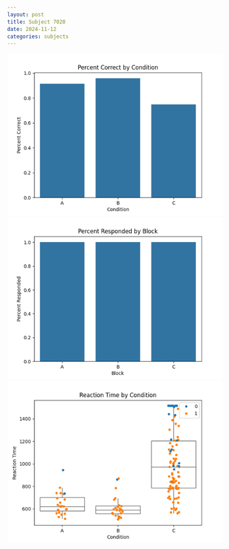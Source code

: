 ```yaml
---
layout: post
title: Subject 7020
date: 2024-11-12
categories: subjects
---
```


![](data/7020/run-12/7020_ATS_percent_correct.png)
![](data/7020/run-12/7020_ATS_percent_responded.png)
![](data/7020/run-12/7020_ATS_rt.png)
